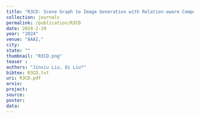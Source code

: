 ```yaml
---
title: "R3CD: Scene Graph to Image Generation with Relation-aware Compositional Contrastive Control Diffusion"
collection: journals
permalink: /publication/R3CD
date: 2024-2-19
year: "2024"
venue: "AAAI,"
city: 
state: ""
thumbnail: "R3CD.png"
teaser : 
authors: "Jinxiu Liu, Qi Liu*"
bibtex: R3CD.txt
uri: R3CD.pdf
arxiv: 
project: 
source: 
poster: 
data:
---
```

